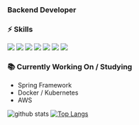 ### Backend Developer
<!-- #### 👋 Hi there! I am a backend developer. -->

### ⚡ Skills
<p float="left">
<!-- <img src="https://img.shields.io/badge/javascript-F7DF1E?style=flat-square&logo=Javascript&logoColor=white" /> -->
<!-- <img src="https://img.shields.io/badge/typescript-3178C6?style=flat-square&logo=Typescript&logoColor=white" /> -->
<img src="https://img.shields.io/badge/node.js-339933?style=flat-square&logo=Node.js&logoColor=white" />
<img src="https://img.shields.io/badge/NestJs-E0234E?style=flat-square&logo=NestJs&logoColor=white" />
<img src="https://img.shields.io/badge/express-000000?style=flat-square&logo=Express&logoColor=white" />
<img src="https://img.shields.io/badge/.NET-512BD4?style=flat-square&logo=.NET&logoColor=white" />
<img src="https://img.shields.io/badge/React-61DAFB?style=flat-square&logo=React&logoColor=white" />
<img src="https://img.shields.io/badge/SQlite-003B57?style=flat-square&logo=SQlite&logoColor=white" />
<img src="https://img.shields.io/badge/MySQL-4479A1?style=flat-square&logo=MySQL&logoColor=white" />
</p>

### 📚 Currently Working On / Studying
- Spring Framework
- Docker / Kubernetes
- AWS

<!--
**jyoo0515/jyoo0515** is a ✨ _special_ ✨ repository because its `README.md` (this file) appears on your GitHub profile.

Here are some ideas to get you started:

- 🔭 I’m currently working on ...
- 🌱 I’m currently learning ...
- 👯 I’m looking to collaborate on ...
- 🤔 I’m looking for help with ...
- 💬 Ask me about ...
- 📫 How to reach me: ...
- 😄 Pronouns: ...
- ⚡ Fun fact: ...
-->
![github stats](https://github-readme-stats.vercel.app/api?username=jyoo0515&show_icons=true&hide_border=true&count_private=true&include_all_commits=true)
[![Top Langs](https://github-readme-stats.vercel.app/api/top-langs/?username=anuraghazra&exclude_repo=linux)](https://github.com/anuraghazra/github-readme-stats)
